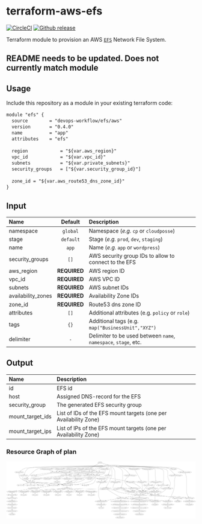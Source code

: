 # terraform-aws-efs

[![CircleCI](https://circleci.com/gh/devops-workflow/terraform-aws-efs.svg?style=svg)](https://circleci.com/gh/devops-workflow/terraform-aws-efs)
[![Github release](https://img.shields.io/github/release/devops-workflow/terraform-aws-efs.svg)](https://github.com/devops-workflow/terraform-aws-efs/releases)

Terraform module to provision an AWS [`EFS`](https://aws.amazon.com/efs/)
Network File System.

## README needs to be updated. Does not currently match module

## Usage

Include this repository as a module in your existing terraform code:

```hcl
module "efs" {
  source        = "devops-workflow/efs/aws"
  version       = "0.4.0"
  name          = "app"
  attributes    = "efs"

  region            = "${var.aws_region}"
  vpc_id            = "${var.vpc_id}"
  subnets           = "${var.private_subnets}"
  security_groups   = ["${var.security_group_id}"]

  zone_id = "${var.aws_route53_dns_zone_id}"
}
```

## Input

|  Name              |    Default     |                          Description                             |
|:-------------------|:--------------:|:-----------------------------------------------------------------|
| namespace          | `global`       | Namespace (_e.g._ `cp` or `cloudposse`)                          |
| stage              | `default`      | Stage (_e.g._ `prod`, `dev`, `staging`)                          |
| name               | `app`          | Name (_e.g._ `app` or `wordpress`)                               |
| security_groups    | `[]`           | AWS security group IDs to allow to connect to the EFS            |
| aws_region         | __REQUIRED__   | AWS region ID                                                    |
| vpc_id             | __REQUIRED__   | AWS VPC ID                                                       |
| subnets            | __REQUIRED__   | AWS subnet IDs                                                   |
| availability_zones | __REQUIRED__   | Availability Zone IDs                                            |
| zone_id            | __REQUIRED__   | Route53 dns zone ID                                              |
| attributes         | `[]`           | Additional attributes (e.g. `policy` or `role`)                  |
| tags               | `{}`           | Additional tags  (e.g. `map("BusinessUnit","XYZ")`               |
| delimiter          | `-`            | Delimiter to be used between `name`, `namespace`, `stage`, etc.  |

## Output

| Name             |        Description                                               |
|:-----------------|:-----------------------------------------------------------------|
| id               | EFS id                                                           |
| host             | Assigned DNS-record for the EFS                                  |
| security_group   | The generated EFS security group                                 |
| mount_target_ids | List of IDs of the EFS mount targets (one per Availability Zone) |
| mount_target_ips | List of IPs of the EFS mount targets (one per Availability Zone) |

<!-- BEGINNING OF PRE-COMMIT-TERRAFORM DOCS HOOK -->

<!-- END OF PRE-COMMIT-TERRAFORM DOCS HOOK -->

<!-- BEGINNING OF PRE-COMMIT-TERRAFORM GRAPH HOOK -->

### Resource Graph of plan

![Terraform Graph](resource-plan-graph.png)
<!-- END OF PRE-COMMIT-TERRAFORM GRAPH HOOK -->
